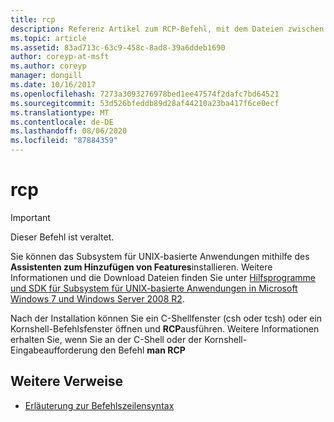 ```yaml
---
title: rcp
description: Referenz Artikel zum RCP-Befehl, mit dem Dateien zwischen Computern kopiert werden. Dieser Befehl ist veraltet und wird in zukünftigen Versionen von Windows nicht mehr unterstützt.
ms.topic: article
ms.assetid: 83ad713c-63c9-458c-8ad8-39a6ddeb1690
author: coreyp-at-msft
ms.author: coreyp
manager: dongill
ms.date: 10/16/2017
ms.openlocfilehash: 7273a3093276978bed1ee47574f2dafc7bd64521
ms.sourcegitcommit: 53d526bfeddb89d28af44210a23ba417f6ce0ecf
ms.translationtype: MT
ms.contentlocale: de-DE
ms.lasthandoff: 08/06/2020
ms.locfileid: "87884359"
---
```

# <a name="rcp"></a>rcp

>[!IMPORTANT]
> Dieser Befehl ist veraltet.

Sie können das Subsystem für UNIX-basierte Anwendungen mithilfe des **Assistenten zum Hinzufügen von Features**installieren. Weitere Informationen und die Download Dateien finden Sie unter [Hilfsprogramme und SDK für Subsystem für UNIX-basierte Anwendungen in Microsoft Windows 7 und Windows Server 2008 R2](https://www.microsoft.com/download/details.aspx?id=2391).

Nach der Installation können Sie ein C-Shellfenster (csh oder tcsh) oder ein Kornshell-Befehlsfenster öffnen und **RCP**ausführen. Weitere Informationen erhalten Sie, wenn Sie an der C-Shell oder der Kornshell-Eingabeaufforderung den Befehl **man RCP**

## <a name="additional-references"></a>Weitere Verweise

- [Erläuterung zur Befehlszeilensyntax](command-line-syntax-key.md)